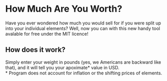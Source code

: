 # How Much Are You Worth?
Have you ever wondered how much you would sell for if you were split up into your individual elements? 
Well, now you can with this new handy tool avalable for free under the MIT licence!
## How does it work?
Simply enter your weight in pounds (yes, we Americans are backward like that),
and it will tell you your apoximate* value in USD.  
&#42; Program does not account for inflation or the shifting prices of elements.
